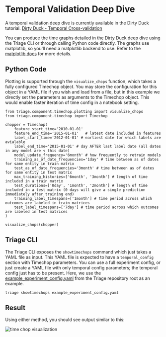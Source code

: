 # Temporal Validation Deep Dive

A temporal validation deep dive is currently available in the Dirty Duck tutorial. [Dirty Duck - Temporal Cross-validation](https://dssg.github.io/dirtyduck/#sec-4-2-2-1)

You can produce the time graphs detailed in the Dirty Duck deep dive using the Triage CLI or through calling Python code directly. The graphs use matplotlib, so you'll need a matplotlib backend to use. Refer to the [matplotlib docs](https://matplotlib.org/faq/usage_faq.html) for more details.

## Python Code

Plotting is supported through the `visualize_chops` function, which takes a fully configured Timechop object. You may store the configuration for this object in a YAML file if you wish and load from a file, but in this example we directly set the parameters as arguments to the Timechop object. This would enable faster iteration of time config in a notebook setting.

```
from triage.component.timechop.plotting import visualize_chops
from triage.component.timechop import Timechop

chopper = Timechop(
    feature_start_time='2010-01-01'
    feature_end_time='2015-01-01'   # latest date included in features
    label_start_time='2012-01-01' # earliest date for which labels are avialable
    label_end_time='2015-01-01' # day AFTER last label date (all dates in any model are < this date)
    model_update_frequency='6month' # how frequently to retrain models
    training_as_of_date_frequencies='1day' # time between as of dates for same entity in train matrix
    test_as_of_date_frequencies='3month' # time between as of dates for same entity in test matrix
    max_training_histories=['6month', '3month'] # length of time included in a train matrix
    test_durations=['0day', '1month', '2month'] # length of time included in a test matrix (0 days will give a single prediction immediately after training end)
    training_label_timespans=['1month'] # time period across which outcomes are labeled in train matrices
    test_label_timespans=['7day'] # time period across which outcomes are labeled in test matrices
)

visualize_chops(chopper)
```

## Triage CLI

The Triage CLI exposes the `showtimechops` command which just takes a YAML file as input. This YAML file is expected to have a `temporal_config` section with Timechop parameters. You can use a full experiment config, or just create a YAML file with only temporal config parameters; the temporal config just has to be present. Here, we use the [example_experiment_config.yaml](https://github.com/dssg/triage/blob/master/example/config/experiment.yaml) from the Triage repository root as an example.

`triage showtimechops example_experiment_config.yaml`

## Result

Using either method, you should see output similar to this:

![time chop visualization](timechops.png)
